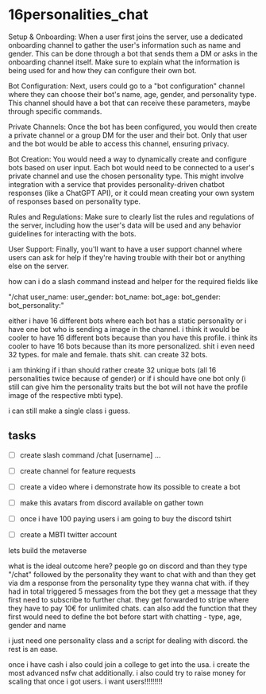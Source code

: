 # 16personalities_chat


Setup & Onboarding: When a user first joins the server, use a dedicated onboarding channel to gather the user's information such as name and gender. This can be done through a bot that sends them a DM or asks in the onboarding channel itself. Make sure to explain what the information is being used for and how they can configure their own bot.

Bot Configuration: Next, users could go to a "bot configuration" channel where they can choose their bot's name, age, gender, and personality type. This channel should have a bot that can receive these parameters, maybe through specific commands.

Private Channels: Once the bot has been configured, you would then create a private channel or a group DM for the user and their bot. Only that user and the bot would be able to access this channel, ensuring privacy.

Bot Creation: You would need a way to dynamically create and configure bots based on user input. Each bot would need to be connected to a user's private channel and use the chosen personality type. This might involve integration with a service that provides personality-driven chatbot responses (like a ChatGPT API), or it could mean creating your own system of responses based on personality type.

Rules and Regulations: Make sure to clearly list the rules and regulations of the server, including how the user's data will be used and any behavior guidelines for interacting with the bots.

User Support: Finally, you'll want to have a user support channel where users can ask for help if they're having trouble with their bot or anything else on the server.


how can i do a slash command instead and helper for the required fields like 

"/chat user_name: user_gender: bot_name: bot_age: bot_gender: bot_personality:" 

either i have 16 different bots where each bot has a static personality or i have one bot who is sending a image in the channel. i think it would be cooler to have 16 different bots because than you have this profile. i think its cooler to have 16 bots because than its more personalized. shit i even need 32 types. for male and female. thats shit. can create 32 bots. 

i am thinking if i than should rather create 32 unique bots (all 16 personalities twice because of gender) or if i should have one bot only (i still can give him the personality traits but the bot will not have the profile image of the respective mbti type). 


i can still make a single class i guess.

## tasks


- [ ] create slash command /chat [username] ... 

- [ ] create channel for feature requests 
- [ ] create a video where i demonstrate how its possible to create a bot
- [ ] make this avatars from discord available on gather town

- [ ] once i have 100 paying users i am going to buy the discord tshirt
- [ ] create a MBTI twitter account

lets build the metaverse 

what is the ideal outcome here? people go on discord and than they type "/chat" followed by the personality they want to chat with and than they get via dm a response from the personality type they wanna chat with. if they had in total triggered 5 messages from the bot they get a message that they first need to subscribe to further chat. they get forwarded to stripe where they have to pay 10€ for unlimited chats. can also add the function that they first would need to define the bot before start with chatting - type, age, gender and name 


i just need one personality class and a script for dealing with discord. the rest is an ease. 

once i have cash i also could join a college to get into the usa. i create the most advanced nsfw chat additionally. i also could try to raise money for scaling that once i got users. i want users!!!!!!!!!